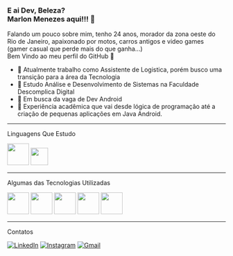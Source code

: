 ### E ai Dev, Beleza?<br>Marlon Menezes aqui!!! 🚀
Falando um pouco sobre mim, tenho 24 anos, morador da zona oeste do Rio de Janeiro, apaixonado por motos, carros antigos e video games<br>(gamer casual que perde mais do que ganha...)
<br>Bem Vindo ao meu perfil do GitHub 👋
<br>
<ul>
  <li>💼 Atualmente trabalho como Assistente de Logistica, porém busco uma transição para a área da Tecnologia</li>
  <li>📖 Estudo Análise e Desenvolvimento de Sistemas na Faculdade Descomplica Digital</li>
  <li>🔭 Em busca da vaga de Dev Android</li>
  <li>🌱 Experiência acadêmica que vai desde lógica de programação até a criação de pequenas aplicações em Java Android.</li>
</ul>
<hr>

Linguagens Que Estudo
<p></p>
<div style="display: inline">
  <img width="50" height="50" src="https://cdn.jsdelivr.net/gh/devicons/devicon/icons/java/java-original-wordmark.svg" />
  <img width="40" height="40" src="https://cdn.jsdelivr.net/gh/devicons/devicon/icons/kotlin/kotlin-original.svg" />
</div>

<hr>

Algumas das Tecnologias Utilizadas

<div style="display: inline">        
<img width="50" height="50" src="https://cdn.jsdelivr.net/gh/devicons/devicon/icons/ubuntu/ubuntu-plain-wordmark.svg" />
<img width="50" height="50" src="https://cdn.jsdelivr.net/gh/devicons/devicon/icons/androidstudio/androidstudio-original.svg"/>
<img width="50" height="50" src="https://cdn.jsdelivr.net/gh/devicons/devicon/icons/postgresql/postgresql-original-wordmark.svg" />
<img width="50" height="50" src="https://cdn.jsdelivr.net/gh/devicons/devicon/icons/git/git-original-wordmark.svg" />       
<img width="50" height="50" src="https://cdn.jsdelivr.net/gh/devicons/devicon/icons/docker/docker-original-wordmark.svg" />
          
          
</div>
<hr>

Contatos

<a href="https://www.linkedin.com/in/marlon-menezes-de-santana-6175a6183/" target="_blank">![LinkedIn](https://img.shields.io/badge/linkedin-%230077B5.svg?style=for-the-badge&logo=linkedin&logoColor=white)</a>
<a href="https://www.instagram.com/omarlonmenezes/" target="_blank">![Instagram](https://img.shields.io/badge/Instagram-%23E4405F.svg?style=for-the-badge&logo=Instagram&logoColor=white)</a>
<a href="mailto:contato.menezesmarlon@gmail.com" target="_blank">![Gmail](https://img.shields.io/badge/Gmail-D14836?style=for-the-badge&logo=gmail&logoColor=white)</a>
          
          
          
